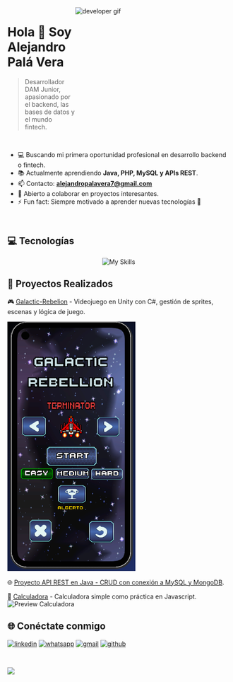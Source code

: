<!DOCTYPE html>
<html lang="es">
<head>
  <meta charset="UTF-8">
  <meta name="viewport" content="width=device-width, initial-scale=1.0">
  <!-- Shields.io y badges -->
  <link rel="stylesheet" href="https://cdnjs.cloudflare.com/ajax/libs/font-awesome/6.4.0/css/all.min.css">
</head>
<body>

<img align="right" height="270px" alt="developer gif" width="350" src="https://i.pinimg.com/originals/e4/26/70/e426702edf874b181aced1e2fa5c6cde.gif" />

<h1 align="left">Hola 👋 Soy Alejandro Palá Vera</h1>

> Desarrollador DAM Junior, apasionado por el backend, las bases de datos y el mundo fintech.
<br/>

- 💻 Buscando mi primera oportunidad profesional en desarrollo backend o fintech.
- 📚 Actualmente aprendiendo **Java, PHP, MySQL y APIs REST**.
- 📫 Contacto: **alejandropalavera7@gmail.com**
- 🤝 Abierto a colaborar en proyectos interesantes.
- ⚡ Fun fact: Siempre motivado a aprender nuevas tecnologías 🚀

<br/>

## 💻 Tecnologías
<p align="center">
  <img src="https://skillicons.dev/icons?i=java,php,python,js,html,css,mysql,mongodb,unity,git,flutter" alt="My Skills" />
</p>

## 🚀 Proyectos Realizados
<div class="project-preview">
  <p>🎮 <a href="https://github.com/Mosquita2005/Galactic-Rebelion">Galactic-Rebelion</a> - Videojuego en Unity con C#, gestión de sprites, escenas y lógica de juego.<br/>
    
  <img src="https://github.com/Alejandro2005DAM/Galactic-Rebelion/blob/main/Portada.png" alt="Preview Galactic-Rebelion"/></p>

<p>🌐 <a href="https://github.com/Alejandro2005DAM/Acceso_Datos" target="_blank">Proyecto API REST en Java - CRUD con conexión a MySQL y MongoDB</a>.</p>

  <p>📱 <a href="https://github.com/Alejandro2005DAM/Calculadora">Calculadora</a> - Calculadora simple como práctica en Javascript.<br/>
<img src="https://raw.githubusercontent.com/Alejandro2005DAM/Calculadora/main/Calculator.png" alt="Preview Calculadora" width="300"/>

<br/>


## 🌐 Conéctate conmigo
<p>
<a href="https://www.linkedin.com/in/alejandropalavera" target="blank"><img align="center" src="https://www.svgrepo.com/show/448234/linkedin.svg" alt="linkedin" height="30" width="40" /></a>
<a href="https://wa.me/34675112468" target="blank"><img align="center" src="https://cdn.jsdelivr.net/npm/simple-icons@v9/icons/whatsapp.svg" alt="whatsapp" height="30" width="40" style="fill:#25D366;"/></a>
<a href="mailto:alejandropalavera7@gmail.com" target="blank"><img align="center" src="https://www.svgrepo.com/show/349378/gmail.svg" alt="gmail" height="30" width="40" /></a>
<a href="https://github.com/Mosquita2005" target="blank"><img align="center" src="https://www.svgrepo.com/show/512317/github-142.svg" alt="github" height="30" width="40" /></a>
</p>

<br/>

![](https://komarev.com/ghpvc/?username=Mosquita2005&label=Visitors+Count&color=brightgreen)

</body>
</html>
